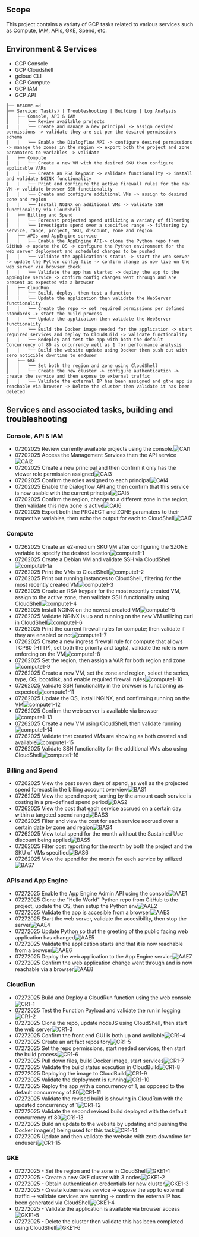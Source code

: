 ## Scope
This project contains a variaty of GCP tasks related to various services such as Compute, IAM, APIs, GKE, Spend, etc.

## Environment & Services
- GCP Console
- GCP Cloudshell 
- gcloud CLI
- GCP Compute
- GCP IAM
- GCP API

```
├── README.md
├── Service: Task(s) | Troubleshooting | Building | Log Analysis
│   ├── Console, API & IAM
|   |   └── Review available projects
|   |   └── Create and manage a new principal -> assign desired permissions -> validate they are set per the desired permissions schema
|   |   └── Enable the Dialogflow API -> configure desired permissions -> manage the zones in the region -> export both the project and zone paramaters to variables -> validate
│   ├── Compute
|   |   └── Create a new VM with the desired SKU then configure applicable VARs
|   |   └── Create an RSA keypair -> validate functionality -> install and validate NGINX functionality
|   |   └── Print and configure the active firewall rules for the new VM -> validate browser SSH functionality 
|   |   └── Create and configure additional VMs -> assign to desired zone and region 
|   |   └── Install NGINX on additional VMs -> validate SSH functionality via CloudShell
│   ├── Billing and Spend
|   |   └── Forecast projected spend utilizing a variaty of filtering 
|   |   └── Investigate spend over a specified range -> filtering by service, range, project, SKU, discount, zone and region 
│   ├── APIs and AppEngine service 
│   │   ├── Enable the AppEngine API-> clone the Python repo from GitHub -> update the OS -> configure the Python environment for the web server deployment and scheduled changes to be pushed 
│   │   └── Validate the application's status -> start the web server -> update the Python config file -> confirm change is now live on the web server via browser check
|   |   └── Validate the app has started -> deploy the app to the AppEngine service -> confirm config changes went through and are present as expected via a browser
│   ├── CloudRun
│   │   └── Build, deploy, then test a function
|   |   └── Update the application then validate the WebServer functionality 
|   |   └── Create the repo -> set required permissions per defined standards -> start the build process 
|   |   └── Update the application then validate the WebServer functionality 
|   |   └── Build the Docker image needed for the application -> start required services and deploy to CloudBuild -> validate functionality
|   |   └── Redeploy and test the app with both the default Concurrency of 80 as oncurrency well as 1 for performance analysis 
|   |   └── Build the website update using Docker then push out with zero noticible downtime to enduser
│   ├── GKE
│   │   └── Set both the region and zone using CloudShell
│   │   └── Create the new cluster -> configure authentication -> create the service and then expose to external traffic
│   │   └── Validate the external IP has been assigned and gthe app is reachable via browser -> Delete the cluster then validate it has been deleted
```

## Services and associated tasks, building and troubleshooting

### Console, API & IAM
- 07202025 Review currently available projects using the console.![CAI1](Console_API_IAM/CAI1.png)
- 07202025 Access the Management Services then the API service![CAI2](Console_API_IAM/CAI2.png)
- 07202025 Create a new principal and then confirm it only has the viewer role permission assigned![CAI3](Console_API_IAM/CAI3.png)
- 07202025 Confirm the roles assigned to each principal![CAI4](Console_API_IAM/CAI4.png)
- 07202025 Enable the Dialogflow API and then confirm that this service is now usable with the current principal![CAI5](Console_API_IAM/CAI5.png)
- 07202025 Confirm the region, change to a different zone in the region, then validate this new zone is active![CAI6](Console_API_IAM/CAI6.png)
- 07202025 Export both the PROJECT and ZONE paramaters to their respective variables, then echo the output
  for each to CloudShell![CAI7](Console_API_IAM/CAI7.png)

### Compute
- 07262025 Create an e2-medium SKU VM after configuring the $ZONE variable to specify the desired location![compute1-1](Compute/compute1-1.png)
- 07262025 Create a Debian VM and validate SSH via CloudShell![compute1-1a](Compute/compute1-1a.png)
- 07262025 Print the VMs to CloudShell![compute1-2](Compute/compute1-2.png)
- 07262025 Print out running instances to CloudShell, filtering for the most recently created VM![compute1-3](Compute/compute1-3.png)
- 07262025 Create an RSA keypair for the most recently created VM, assign to the active zone, then validate SSH functionality using CloudShell![compute1-4](Compute/compute1-4.png)
- 07262025 Install NGINX on the newest created VM![compute1-5](Compute/compute1-5.png)
- 07262025 Validate NGINX is up and running on the new VM utilizing curl in CloudShell![compute1-6](Compute/compute1-6.png)
- 07262025 Print the current firewall rules for compute; then validate if they are enabled or not![compute1-7](Compute/compute1-7.png)
- 07262025 Create a new ingress firewall rule for compute that allows TCP80 (HTTP), set both the priority and tag(s), validate the rule is now enforcing on the VM![compute1-8](Compute/compute1-8.png)
- 07262025 Set the region, then assign a VAR for both region and zone![compute1-9](Compute/compute1-9.png)
- 07262025 Create a new VM, set the zone and region, select the series, type, OS, bootdisk, and enable required firewall rules![compute1-10](Compute/compute1-10.png)
- 07262025 Validate SSH functionality in the browser is functioning as expected![compute1-11](Compute/compute1-11.png)
- 07262025 Update the OS, install NGINX, and confirming running on the VM![compute1-12](Compute/compute1-12.png)
- 07262025 Confirm the web server is available via browser![compute1-13](Compute/compute1-13.png)
- 07262025 Create a new VM using CloudShell, then validate running![compute1-14](Compute/compute1-14.png)
- 07262025 Validate that created VMs are showing as both created and available![compute1-15](Compute/compute1-15.png)
- 07262025 Validate SSH functionality for the additional VMs also using CloudShell![compute1-16](Compute/compute1-16.png)

### Billing and Spend
- 07262025 View the past seven days of spend, as well as the projected spend forecast in the billing account overview![BAS1](Billing_and_Spend/BAS1.png)
- 07262025 View the spend report; sorting by the amount each service is costing in a pre-defined spend period![BAS2](Billing_and_Spend/BAS2.png)
- 07262025 View the cost that each service accrued on a certain day within a targeted spend range![BAS3](images/BAS3.png)
- 07262025 Filter and view the cost for each service accrued over a certain date by zone and region![BAS4](Billing_and_Spend/BAS4.png)
- 07262025 View total spend for the month without the Sustained Use discount being applied![BAS5](Billing_and_Spend/BAS5.png)
- 07262025 Filter cost reporting for the month by both the project and the SKU of VMs specified![BAS6](Billing_and_Spend/BAS6.png)
- 07262025 View the spend for the month for each service by utilized![BAS7](Billing_and_Spend/BAS7.png)

### APIs and App Engine 
- 07272025 Enable the App Engine Admin API using the console![AAE1](APIs_and_AppEngine/AAE1.png)
- 07272025 Clone the "Hello World" Python repo from GitHub to the project, update the OS, then setup the Python env![AAE2](APIs_and_AppEngine/AAE2.png)
- 07272025 Validate the app is accesible from a browser![AAE3](APIs_and_AppEngine/AAE3.png)
- 07272025 Start the web server, validate the accesibility, then stop the server![AAE4](APIs_and_AppEngine/AAE4.png)
- 07272025 Update Python so that the greeting of the public facing web application has changed![AAE5](APIs_and_AppEngine/AAE5.png)
- 07272025 Validate the application starts and that it is now reachable from a browser![AAE6](APIs_and_AppEngine/AAE6.png)
- 07272025 Deploy the web application to the App Engine service![AAE7](APIs_and_AppEngine/AAE7.png)
- 07272025 Confirm the web application change went through and is now reachable via a browser![AAE8](APIs_and_AppEngine/AAE8.png)

### CloudRun
- 07272025 Build and Deploy a CloudRun function using the web console![CR1-1](CloudRun/CR1-1.png)
- 07272025 Test the Function Payload and validate the run in logging![CR1-2](CloudRun/CR1-2.png)
- 07272025 Clone the repo, update nodeJS using CloudShell, then start the web server![CR1-3](CloudRun/CR1-3.png)
- 07272025 Confirm the front end GUI is both up and available![CR1-4](CloudRun/CR1-4.png)
- 07272025 Create an artifact repository![CR1-5](CloudRun/CR1-5.png)
- 07272025 Set the repo permissions, start needed services, then start the build process![CR1-6](CloudRun/CR1-6.png)
- 07272025 Pull down files, build Docker image, start services![CR1-7](CloudRun/CR1-7.png)
- 07272025 Validate the build status execution in CloudBuild![CR1-8](CloudRun/CR1-8.png)
- 07272025 Deploying the image to CloudBuild![CR1-9](CloudRun/CR1-9.png)
- 07272025 Validate the deployment is running![CR1-10](CloudRun/CR1-10.png)
- 07272025 Reploy the app with a concurrency of 1, as opposed to the default concurrency of 80![CR1-11](CloudRun/CR1-11.png)
- 07272025 Validate the revised build is showing in CloudRun with the updated concurrency of 1![CR1-12](CloudRun/CR1-12.png)
- 07272025 Validate the second revised build deployed with the default concurrency of 80![CR1-13](CloudRun/CR1-13.png)
- 07272025 Build an update to the website by updating and pushing the Docker image(s) being used for this task![CR1-14](CloudRun/CR1-14.png)
- 07272025 Update and then validate the website with zero downtime for endusers![CR1-15](CloudRun/CR1-15.png)

### GKE 
- 07272025 - Set the region and the zone in CloudShell![GKE1-1](GKE/GKE1-1.png)
- 07272025 - Create a new GKE cluster with 3 nodes![GKE1-2](GKE/GKE1-2.png)
- 07272025 - Obtain authentication credentials for new cluster![GKE1-3](GKE/GKE1-3.png)
- 07272025 - Create kubernetes service -> expose the app to external traffic -> validate services are running -> confirm the externalIP has been generated via CloudShell![GKE1-4](GKE/GKE1-4.png)
- 07272025 - Validate the application is available via browser access![GKE1-5](GKE/GKE1-5.png)
- 07272025 - Delete the cluster then validate this has been completed using CloudShell![GKE1-6](GKE/GKE1-6.png)
